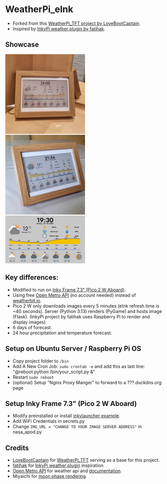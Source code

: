 # WeatherPi_eInk

* Forked from this [WeatherPi_TFT project by LoveBootCaptain](https://github.com/LoveBootCaptain/WeatherPi_TFT).
* Inspired by [InkyPi weather plugin by fatihak](https://github.com/fatihak/InkyPi).

## Showcase
<img src="GithubShowcase1.jpg" alt="App Showcase" width="50%" height="50%">
<img src="GithubShowcase2.jpg" alt="App Showcase" width="50%" height="50%">
<img src="screenshot.jpg" alt="App Showcase" width="50%" height="50%">

## Key differences:
* Modified to run on [Inky Frame 7.3" (Pico 2 W Aboard)](https://shop.pimoroni.com/products/inky-frame-7-3).
* Using free [Open Metro API](https://open-meteo.com/) (no account needed) instead of [weatherbit.io](weatherbit.io).
* Pico 2 W only downloads images every 5 minutes (eInk refresh time is ~40 seconds). 
Server (Python 3.13) renders (PyGame) and hosts image (Flask). 
(InkyPi project by fatihak uses Raspberry Pi to render and display images)
* 6 days of forecast.
* 24 hour precipitation and temperature forecast.

## Setup on Ubuntu Server / Raspberry Pi OS
* Copy project folder to ```/bin```
* Add A New Cron Job: ```sudo crontab -e``` and add this as last line: "@reboot python /bin/your_script.py &"
* Restart ```sudo reboot```
* (optional) Setup "Nginx Proxy Manger" to forward to a ???.duckdns.org page

## Setup Inky Frame 7.3" (Pico 2 W Aboard)
* Modify preinstalled or install [inkylauncher example](https://github.com/pimoroni/inky-frame/tree/main/examples/inkylauncher).
* Add WiFi Credentials in secrets.py
* Change ```IMG_URL = "CHANGE TO YOUR IMAGE SERVER ADDRESS"``` in nasa_apod.py

## Credits
* [LoveBootCaptain](https://github.com/LoveBootCaptain) for [WeatherPi_TFT](https://github.com/LoveBootCaptain/WeatherPi_TFT) serving as a base for this project.
* [fatihak](https://github.com/fatihak) for [InkyPi weather plugin](https://github.com/fatihak/InkyPi) inspiration.
* [Open Metro API](https://open-meteo.com) for weather api and [documentation](https://open-meteo.com/en/docs).
* Miyaichi for [moon phase rendering](https://github.com/miyaichi/WeatherPi).
